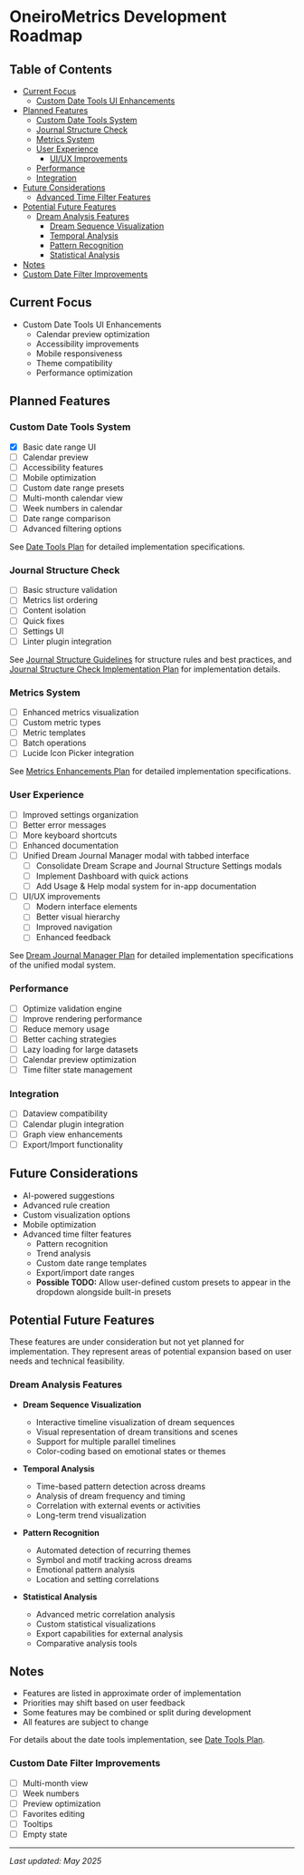 # OneiroMetrics Development Roadmap

## Table of Contents
- [Current Focus](#current-focus)
  - [Custom Date Tools UI Enhancements](#custom-date-tools-ui-enhancements)
- [Planned Features](#planned-features)
  - [Custom Date Tools System](#custom-date-tools-system)
  - [Journal Structure Check](#journal-structure-check)
  - [Metrics System](#metrics-system)
  - [User Experience](#user-experience)
    - [UI/UX Improvements](#uiux-improvements)
  - [Performance](#performance)
  - [Integration](#integration)
- [Future Considerations](#future-considerations)
  - [Advanced Time Filter Features](#advanced-time-filter-features)
- [Potential Future Features](#potential-future-features)
  - [Dream Analysis Features](#dream-analysis-features)
    - [Dream Sequence Visualization](#dream-sequence-visualization)
    - [Temporal Analysis](#temporal-analysis)
    - [Pattern Recognition](#pattern-recognition)
    - [Statistical Analysis](#statistical-analysis)
- [Notes](#notes)
- [Custom Date Filter Improvements](#custom-date-filter-improvements)

## Current Focus
- Custom Date Tools UI Enhancements
  - Calendar preview optimization
  - Accessibility improvements
  - Mobile responsiveness
  - Theme compatibility
  - Performance optimization

## Planned Features

### Custom Date Tools System
- [x] Basic date range UI
- [ ] Calendar preview
- [ ] Accessibility features
- [ ] Mobile optimization
- [ ] Custom date range presets
- [ ] Multi-month calendar view
- [ ] Week numbers in calendar
- [ ] Date range comparison
- [ ] Advanced filtering options

See [Date Tools Plan](planning/features/date-tools.md) for detailed implementation specifications.

### Journal Structure Check
- [ ] Basic structure validation
- [ ] Metrics list ordering
- [ ] Content isolation
- [ ] Quick fixes
- [ ] Settings UI
- [ ] Linter plugin integration

See [Journal Structure Guidelines](user/guides/journal-structure.md) for structure rules and best practices, and [Journal Structure Check Implementation Plan](planning/features/journal-structure-check.md) for implementation details.

### Metrics System
- [ ] Enhanced metrics visualization
- [ ] Custom metric types
- [ ] Metric templates
- [ ] Batch operations
- [ ] Lucide Icon Picker integration

See [Metrics Enhancements Plan](METRICS_ENHANCEMENTS_PLAN.md) for detailed implementation specifications.

### User Experience
- [ ] Improved settings organization
- [ ] Better error messages
- [ ] More keyboard shortcuts
- [ ] Enhanced documentation
- [ ] Unified Dream Journal Manager modal with tabbed interface
  - [ ] Consolidate Dream Scrape and Journal Structure Settings modals
  - [ ] Implement Dashboard with quick actions
  - [ ] Add Usage & Help modal system for in-app documentation
- [ ] UI/UX improvements
  - [ ] Modern interface elements
  - [ ] Better visual hierarchy
  - [ ] Improved navigation
  - [ ] Enhanced feedback

See [Dream Journal Manager Plan](planning/features/dream-journal-manager.md) for detailed implementation specifications of the unified modal system.

### Performance
- [ ] Optimize validation engine
- [ ] Improve rendering performance
- [ ] Reduce memory usage
- [ ] Better caching strategies
- [ ] Lazy loading for large datasets
- [ ] Calendar preview optimization
- [ ] Time filter state management

### Integration
- [ ] Dataview compatibility
- [ ] Calendar plugin integration
- [ ] Graph view enhancements
- [ ] Export/Import functionality

## Future Considerations
- AI-powered suggestions
- Advanced rule creation
- Custom visualization options
- Mobile optimization
- Advanced time filter features
  - Pattern recognition
  - Trend analysis
  - Custom date range templates
  - Export/import date ranges
  - **Possible TODO:** Allow user-defined custom presets to appear in the dropdown alongside built-in presets

## Potential Future Features

These features are under consideration but not yet planned for implementation. They represent areas of potential expansion based on user needs and technical feasibility.

### Dream Analysis Features
- **Dream Sequence Visualization**
  - Interactive timeline visualization of dream sequences
  - Visual representation of dream transitions and scenes
  - Support for multiple parallel timelines
  - Color-coding based on emotional states or themes

- **Temporal Analysis**
  - Time-based pattern detection across dreams
  - Analysis of dream frequency and timing
  - Correlation with external events or activities
  - Long-term trend visualization

- **Pattern Recognition**
  - Automated detection of recurring themes
  - Symbol and motif tracking across dreams
  - Emotional pattern analysis
  - Location and setting correlations

- **Statistical Analysis**
  - Advanced metric correlation analysis
  - Custom statistical visualizations
  - Export capabilities for external analysis
  - Comparative analysis tools

## Notes
- Features are listed in approximate order of implementation
- Priorities may shift based on user feedback
- Some features may be combined or split during development
- All features are subject to change

For details about the date tools implementation, see [Date Tools Plan](planning/features/date-tools.md).

### Custom Date Filter Improvements
- [ ] Multi-month view
- [ ] Week numbers
- [ ] Preview optimization
- [ ] Favorites editing
- [ ] Tooltips
- [ ] Empty state

---

*Last updated: May 2025* 